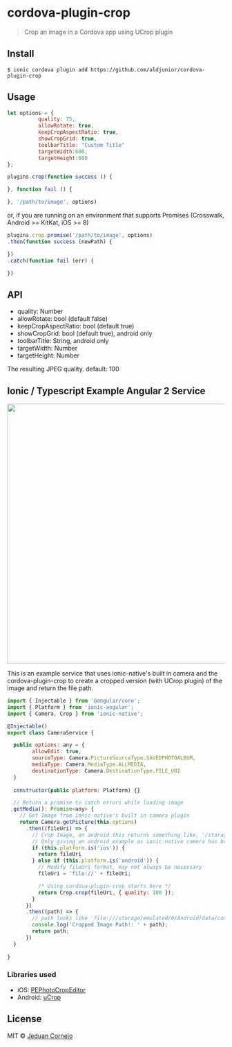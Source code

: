# cordova-plugin-crop

> Crop an image in a Cordova app using UCrop plugin


## Install

```
$ ionic cordova plugin add https://github.com/aldjunior/cordova-plugin-crop
```


## Usage

```js
let options = {
          quality: 75,
          allowRotate: true,
          keepCropAspectRatio: true,
          showCropGrid: true,
          toolbarTitle: "Custom Title"
          targetWidth:600,
          targetHeight:600
};

plugins.crop(function success () {

}, function fail () {

}, '/path/to/image', options)
```

or, if you are running on an environment that supports Promises
(Crosswalk, Android >= KitKat, iOS >= 8)

```js
plugins.crop.promise('/path/to/image', options)
.then(function success (newPath) {

})
.catch(function fail (err) {

})
```

## API

 * quality: Number
 * allowRotate: bool (default false)
 * keepCropAspectRatio: bool (default true)
 * showCropGrid: bool (default true), android only
 * toolbarTitle: String, android only
 * targetWidth: Number
 * targetHeight: Number

The resulting JPEG quality. default: 100

## Ionic / Typescript Example Angular 2 Service

<img src="preview.gif" width="800" height="600">

This is an example service that uses ionic-native's built in camera and the cordova-plugin-crop to create a cropped version (with UCrop plugin) of the image and return the file path.

```js
import { Injectable } from '@angular/core';
import { Platform } from 'ionic-angular';
import { Camera, Crop } from 'ionic-native';

@Injectable()
export class CameraService {

  public options: any = {
        allowEdit: true,
        sourceType: Camera.PictureSourceType.SAVEDPHOTOALBUM,
        mediaType: Camera.MediaType.ALLMEDIA,
        destinationType: Camera.DestinationType.FILE_URI
  }
  
  constructor(public platform: Platform) {}

  // Return a promise to catch errors while loading image
  getMedia(): Promise<any> {
    // Get Image from ionic-native's built in camera plugin
    return Camera.getPicture(this.options)
      .then((fileUri) => {
        // Crop Image, on android this returns something like, '/storage/emulated/0/Android/...'
        // Only giving an android example as ionic-native camera has built in cropping ability
        if (this.platform.is('ios')) {
          return fileUri
        } else if (this.platform.is('android')) {
          // Modify fileUri format, may not always be necessary
          fileUri = 'file://' + fileUri;

          /* Using cordova-plugin-crop starts here */
          return Crop.crop(fileUri, { quality: 100 });
        }
      })
      .then((path) => {
        // path looks like 'file:///storage/emulated/0/Android/data/com.foo.bar/cache/1477008080626-cropped.jpg?1477008106566'
        console.log('Cropped Image Path!: ' + path);
        return path;
      })
  }
  
}  
```



### Libraries used

 * iOS: [PEPhotoCropEditor](https://github.com/kishikawakatsumi/PEPhotoCropEditor)
 * Android: [uCrop](https://github.com/Yalantis/uCrop)

## License

MIT © [Jeduan Cornejo](https://github.com/jeduan)
